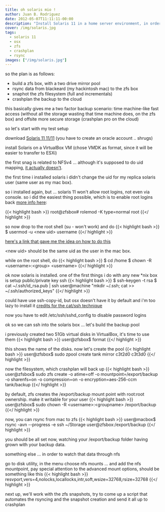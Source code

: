 ```yaml
---
title: oh solaris mio !
author: Juan B. Rodriguez
date: 2012-05-07T11:11:11-00:00
description: "Install Solaris 11 in a home server environment, in order to use the built-in zfs pool encryption feature."
cover: /img/solaris.jpg
tags:
  - solaris 11
  - osx
  - zfs
  - crashplan
  - rsync
images: ["/img/solaris.jpg"]
---
```


so the plan is as follows:

- build a zfs box, with a two drive mirror pool
- rsync data from blackeard (my hackintosh mac) to the zfs box
- snaphot the zfs filesystem (full and incrementals)
- crashplan the backup to the cloud

this basically gives me a two factor backup scenario: time machine-like fast access (without all the storage wasting that time machine does, on the zfs box) and offsite more secure storage (crashplan pro on the cloud)

so let's start with my test setup

download [Solaris 11 11/11](https://www.oracle.com/technetwork/server-storage/solaris11/downloads/index.html) (you have to create an oracle account .. shrugs)

install Solaris on a VirtualBox VM (chose VMDK as format, since it will be easier to transfer to ESXi)

the first snag is related to NFSv4 ... although it's supposed to do uid mapping, [it actually doesn't](https://dfusion.com.au/wiki/tiki-index.php?page=Why+NFSv4+UID+mapping+breaks+with+AUTH_UNIX).

the first time i installed solaris i didn't change the uid for my replica solaris user (same user as my mac box).

so i installed again, but ... solaris 11 won't allow root logins, not even via console. so i did the easiest thing possible, which is to enable root logins back [more info here](https://candon123.blog.51cto.com/704299/712206):

{{< highlight bash >}}
root@zfsbox# rolemod -K type=normal root
{{</ highlight >}}

so now drop to the root shell (su - won't work) and do
{{< highlight bash >}}
$ usermod -u &lt;new uid&gt; username
{{</ highlight >}}

[here's a link that gave me the idea on how to do this](https://www.unix.com/solaris/183739-changing-uid-value.html)

&lt;new uid&gt; should be the same uid as the user in the mac box.

while on the root shell, do
{{< highlight bash >}}
$ cd /home
$ chown -R &lt;username&gt;:&lt;group&gt; &lt;username&gt;
{{</ highlight >}}

ok now solaris is installed. one of the first things i do with any new \*nix box is setup public/private key ssh
{{< highlight bash >}}
$ ssh-keygen -t rsa
$ cat ~/.ssh/id_rsa.pub | ssh user@machine "mkdir ~/.ssh; cat &gt;&gt; ~/.ssh/authorized_keys"
{{</ highlight >}}

could have use ssh-copy-id, but osx doesn't have it by default and i'm too lazy to install it [credits for the cat/ssh technique](https://www.commandlinefu.com/commands/view/188/copy-your-ssh-public-key-to-a-server-from-a-machine-that-doesnt-have-ssh-copy-id)

now you have to edit /etc/ssh/sshd_config to disable password logins

ok so we can ssh into the solaris box ... let's build the backup pool

i previously created two 51Gb virtual disks in VirtualBox, it's time to use them
{{< highlight bash >}}
user@zfsbox$ format
{{</ highlight >}}

this shows the name of the disks. now let's create the pool
{{< highlight bash >}}
user@zfsbox$ sudo zpool create tank mirror c3t2d0 c3t3d0
{{</ highlight >}}

now the filesystem, which crashplan will back up
{{< highlight bash >}}
user@zfsbox$ sudo zfs create -o atime=off -o mountpoint=/export/backup -o sharenfs=on -o compression=on -o encryption=aes-256-ccm tank/backup
{{</ highlight >}}

by default, zfs creates the /export/backup mount point with root:root ownership. make it writable for your user
{{< highlight bash >}}
user@zfsbox$ sudo chown -R &lt;username&gt;:&lt;groupname&gt; /export/backup
{{</ highlight >}}

now, you can rsync from mac to zfs
{{< highlight bash >}}
user@macbox$ rsync -avn --progress -e ssh ~/Storage user@zfsbox:/export/backup
{{</ highlight >}}

you should be all set now, watching your /export/backup folder having grown with your backup data.

something else ... in order to watch that data through nfs

go to disk utility, in the menu choose nfs mounts ... and add the nfs mountpoint, pay special attention to the advanced mount options, should be something like this
{{< highlight bash >}}
resvport,vers=4,nolocks,locallocks,intr,soft,wsize=32768,rsize=32768
{{</ highlight >}}

next up, we'll work with the zfs snapshots, try to come up a script that automates the rsyncing and the snapshot creation and send it all up to crashplan
